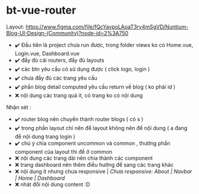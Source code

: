 # bt-vue-router

Layout: https://www.figma.com/file/fQcYavpoLAoaT3ry4mSgVD/Nuntium-Blog-UI-Design-(Community)?node-id=2%3A750

- :heavy_check_mark: Đầu tiên là project chưa run được, trong folder views ko có Home.vue, Login.vue, Dashboard.vue
- :heavy_check_mark: đầy đủ cái routers, đầy đủ layouts
- :heavy_check_mark: các btn yêu cầu có sử dụng được ( click logo, login )
- :heavy_check_mark: chưa đầy đủ các trang yêu cầu
- :heavy_check_mark: phần blog detail computed yêu cầu return về blog ( ko phải id )
- :x: nội dung các trang quá ít, có trang ko có nội dung

Nhận xét :

- :heavy_check_mark: router blog nên chuyển thành router blogs ( có s )
- :heavy_check_mark: trong phần layout chỉ nên để layout không nên để nội dung ( a đang để nội dung trang login )
- :heavy_check_mark: chú ý chia component uncommon và common , thường phần component của layout thì để ở common
- :x: nội dung các trang dài nên chia thành các component
- :x: trang dashboard nên thêm điều hướng để sang các trang khác
- :x: nội dung ít nhưng chưa responsive | *Chưa responsive: About | Navbar | Home | Dashboard*
- :x: nhát đổi nội dung content :D
